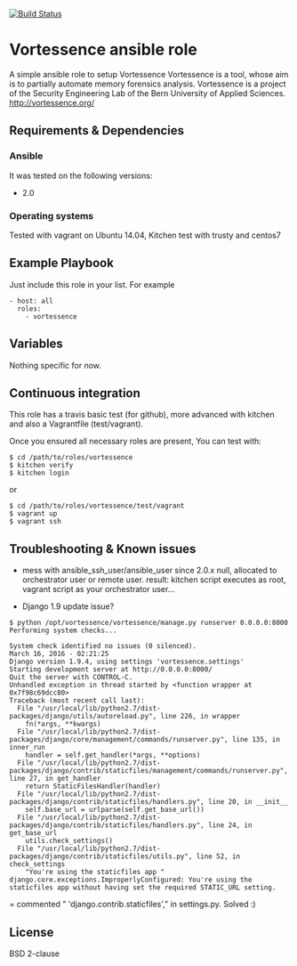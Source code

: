 [![Build Status](https://travis-ci.org/juju4/ansible-vortessence.svg?branch=master)](https://travis-ci.org/juju4/ansible-vortessence)
# Vortessence ansible role

A simple ansible role to setup Vortessence
Vortessence is a tool, whose aim is to partially automate memory forensics analysis. Vortessence is a project of the Security Engineering Lab of the Bern University of Applied Sciences.
http://vortessence.org/

## Requirements & Dependencies

### Ansible
It was tested on the following versions:
 * 2.0

### Operating systems

Tested with vagrant on Ubuntu 14.04, Kitchen test with trusty and centos7

## Example Playbook

Just include this role in your list.
For example

```
- host: all
  roles:
    - vortessence
```

## Variables

Nothing specific for now.

## Continuous integration

This role has a travis basic test (for github), more advanced with kitchen and also a Vagrantfile (test/vagrant).

Once you ensured all necessary roles are present, You can test with:
```
$ cd /path/to/roles/vortessence
$ kitchen verify
$ kitchen login
```
or
```
$ cd /path/to/roles/vortessence/test/vagrant
$ vagrant up
$ vagrant ssh
```

## Troubleshooting & Known issues

* mess with ansible_ssh_user/ansible_user since 2.0.x
null, allocated to orchestrator user or remote user.
result: kitchen script executes as root, vagrant script as your orchestrator user...

* Django 1.9 update issue?
```
$ python /opt/vortessence/vortessence/manage.py runserver 0.0.0.0:8000
Performing system checks...

System check identified no issues (0 silenced).
March 16, 2016 - 02:21:25
Django version 1.9.4, using settings 'vortessence.settings'
Starting development server at http://0.0.0.0:8000/
Quit the server with CONTROL-C.
Unhandled exception in thread started by <function wrapper at 0x7f98c69dcc80>
Traceback (most recent call last):
  File "/usr/local/lib/python2.7/dist-packages/django/utils/autoreload.py", line 226, in wrapper
    fn(*args, **kwargs)
  File "/usr/local/lib/python2.7/dist-packages/django/core/management/commands/runserver.py", line 135, in inner_run
    handler = self.get_handler(*args, **options)
  File "/usr/local/lib/python2.7/dist-packages/django/contrib/staticfiles/management/commands/runserver.py", line 27, in get_handler
    return StaticFilesHandler(handler)
  File "/usr/local/lib/python2.7/dist-packages/django/contrib/staticfiles/handlers.py", line 20, in __init__
    self.base_url = urlparse(self.get_base_url())
  File "/usr/local/lib/python2.7/dist-packages/django/contrib/staticfiles/handlers.py", line 24, in get_base_url
    utils.check_settings()
  File "/usr/local/lib/python2.7/dist-packages/django/contrib/staticfiles/utils.py", line 52, in check_settings
    "You're using the staticfiles app "
django.core.exceptions.ImproperlyConfigured: You're using the staticfiles app without having set the required STATIC_URL setting.
```
= commented "    'django.contrib.staticfiles'," in settings.py. Solved :)

## License

BSD 2-clause

